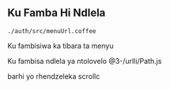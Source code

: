 ## Ku Famba Hi Ndlela

`./auth/src/menuUrl.coffee`

Ku fambisiwa ka tibara ta menyu

Ku fambisa ndlela ya ntolovelo
@3-/urlli/Path.js

barhi yo rhendzeleka
scrollc